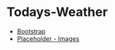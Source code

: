# Todays-Weather
 
* [Bootstrap](https://getbootstrap.com/)
* [Placeholder - Images](https://placeholder.com/)

